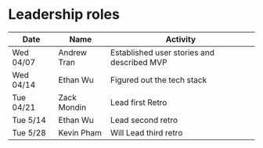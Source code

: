 # Leadership roles

| Date      | Name              | Activity                                               |
|-----------|-------------------|--------------------------------------------------------|
| Wed 04/07 | Andrew Tran       | Established user stories and described MVP             | 
| Wed 04/14 | Ethan Wu          | Figured out the tech stack                             | 
| Tue 04/21 | Zack Mondin       | Lead first Retro                                       |
| Tue 5/14  | Ethan Wu          | Lead second retro                                      |
| Tue 5/28  | Kevin Pham        | Will Lead third retro                                  |
